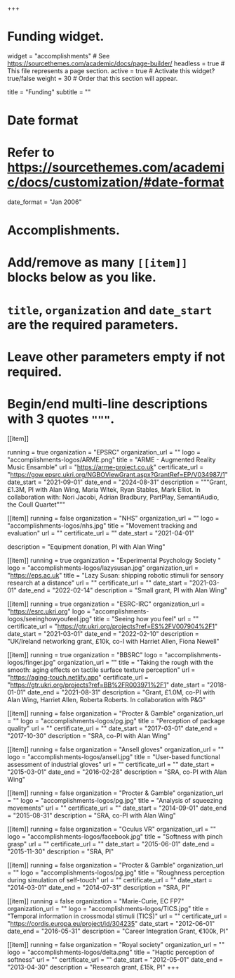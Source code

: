 +++
# Funding widget.
widget = "accomplishments"  # See https://sourcethemes.com/academic/docs/page-builder/
headless = true  # This file represents a page section.
active = true  # Activate this widget? true/false
weight = 30  # Order that this section will appear.

title = "Funding"
subtitle = ""

# Date format
#   Refer to https://sourcethemes.com/academic/docs/customization/#date-format
date_format = "Jan 2006"

# Accomplishments.
#   Add/remove as many `[[item]]` blocks below as you like.
#   `title`, `organization` and `date_start` are the required parameters.
#   Leave other parameters empty if not required.
#   Begin/end multi-line descriptions with 3 quotes `"""`.


[[item]]

running = true
organization = "EPSRC"
organization_url = ""
logo = "accomplishments-logos/ARME.png"
title = "ARME - Augmented Reality Music Ensamble"
url = "https://arme-project.co.uk"
certificate_url = "https://gow.epsrc.ukri.org/NGBOViewGrant.aspx?GrantRef=EP/V034987/1"
date_start = "2021-09-01"
date_end = "2024-08-31"
description = """Grant, £1.3M, PI with Alan Wing, Maria Witek, Ryan Stables, Mark Elliot. In collaboration with: Nori Jacobi, Adrian Bradbury, PartPlay, SemantiAudio, the Coull Quartet"""


[[item]]
running = false
organization = "NHS"
organization_url = ""
logo = "accomplishments-logos/nhs.jpg"
title = "Movement tracking and evaluation"
url = ""
certificate_url = ""
date_start = "2021-04-01"

description = "Equipment donation, PI with Alan Wing"

[[item]]
running = true
organization = "Experimental Psychology Society "
logo = "accomplishments-logos/lazysusan.jpg"
organization_url = "https://eps.ac.uk"
title = "Lazy Susan: shipping robotic stimuli for sensory research at a distance"
url = ""
certificate_url = ""
date_start = "2021-03-01"
date_end = "2022-02-14"
description = "Small grant, PI with Alan Wing"




[[item]]
running = true
organization = "ESRC-IRC"
organization_url = "https://esrc.ukri.org"
logo = "accomplishments-logos/seeinghowyoufeel.jpg"
title = "Seeing how you feel"
url = ""
certificate_url = "https://gtr.ukri.org/projects?ref=ES%2FV007904%2F1"
date_start = "2021-03-01"
date_end = "2022-02-10"
description = "UK/Ireland networking grant, £10k, co-I with Harriet Allen, Fiona Newell"


[[item]]
running = true
organization = "BBSRC"
logo = "accomplishments-logos/finger.jpg"
organization_url = ""
title = "Taking the rough with the smooth: aging effects on tactile surface texture perception"
url = "https://aging-touch.netlify.app"
certificate_url = "https://gtr.ukri.org/projects?ref=BB%2FR003971%2F1"
date_start = "2018-01-01"
date_end = "2021-08-31"
description = "Grant, £1.0M, co-PI with Alan Wing, Harriet Allen, Roberta Roberts. In collaboration with P&G"



[[item]]
running = false
organization = "Procter & Gamble"
organization_url = ""
logo = "accomplishments-logos/pg.jpg"
title = "Perception of package quality"
url = ""
certificate_url = ""
date_start = "2017-03-01"
date_end = "2017-10-30"
description = "SRA, co-PI with Alan Wing"



[[item]]
running = false
organization = "Ansell gloves"
organization_url = ""
logo = "accomplishments-logos/ansell.jpg"
title = "User-based functional assessment of industrial gloves"
url = ""
certificate_url = ""
date_start = "2015-03-01"
date_end = "2016-02-28"
description = "SRA, co-PI with Alan Wing"



[[item]]
running = false
organization = "Procter & Gamble"
organization_url = ""
logo = "accomplishments-logos/pg.jpg"
title = "Analysis of squeezing movements"
url = ""
certificate_url = ""
date_start = "2014-09-01"
date_end = "2015-08-31"
description = "SRA, co-PI with Alan Wing"


[[item]]
running = false
organization = "Oculus VR"
organization_url = ""
logo = "accomplishments-logos/facebook.jpg"
title = "Softness with pinch grasp"
url = ""
certificate_url = ""
date_start = "2015-06-01"
date_end = "2015-11-30"
description = "SRA, PI"

[[item]]
running = false
organization = "Procter & Gamble"
organization_url = ""
logo = "accomplishments-logos/pg.jpg"
title = "Roughness perception during simulation of self-touch"
url = ""
certificate_url = ""
date_start = "2014-03-01"
date_end = "2014-07-31"
description = "SRA, PI"


[[item]]
running = false
organization = "Marie-Curie, EC FP7"
organization_url = ""
logo = "accomplishments-logos/TICS.jpg"
title = "Temporal information in crossmodal stimuli (TICS)"
url = ""
certificate_url = "https://cordis.europa.eu/project/id/304235"
date_start = "2012-06-01"
date_end = "2016-05-31"
description = "Career Integration Grant, €100k, PI"



[[item]]
running = false
organization = "Royal society"
organization_url = ""
logo = "accomplishments-logos/delta.png"
title = "Haptic perception of softness"
url = ""
certificate_url = ""
date_start = "2012-05-01"
date_end = "2013-04-30"
description = "Research grant, £15k, PI"
+++
